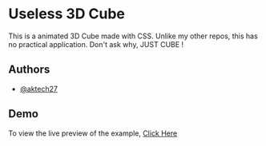 # Useless 3D Cube

This is a animated 3D Cube made with CSS. Unlike my other repos, this has no practical application. Don't ask why, JUST CUBE !

## Authors

- [@aktech27](https://www.github.com/aktech27)

## Demo

To view the live preview of the example, [Click Here](https://aktech27.github.io/useless-3d-cube)
